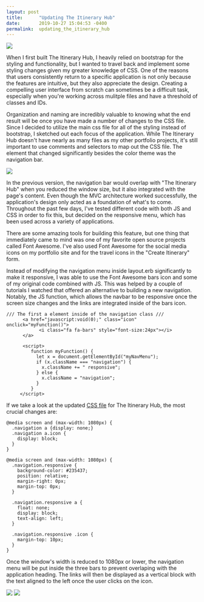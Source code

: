 ```yaml
---
layout: post
title:      "Updating The Itinerary Hub"
date:       2019-10-27 15:04:53 -0400
permalink:  updating_the_itinerary_hub
---
```


![](https://i.imgur.com/jF6KFWu.png)

When I first built The Itinerary Hub, I heavily relied on bootstrap for the styling and functionality, but I wanted to travel back and implement some styling changes given my greater knowledge of CSS. One of the reasons that users consistently return to a specific application is not only because the features are intuitive, but they also appreciate the design. Creating a compelling user interface from scratch can sometimes be a difficult task, especially when you're working across mulitple files and have a threshold of classes and IDs. 

Organization and naming are incredibly valuable to knowing what the end result will be once you have made a number of changes to the CSS file. Since I decided to utilize the main css file for all of the styling instead of bootstrap, I sketched out each focus of the application. While The Itinerary Hub doesn't have nearly as many files as my other portfolio projects, it's still important to use comments and selectors to map out the CSS file. The element that changed significantly besides the color theme was the navigation bar. 

![](https://i.imgur.com/kWfVj14.png)

In the previous version, the navigation bar would overlap with "The Itinerary Hub" when you reduced the window size, but it also integrated with the page's content. Even though the MVC architecture worked successfully, the application's design only acted as a foundation of what's to come. Throughout the past few days, I've tested different code with both JS and CSS in order to fix this, but decided on the responsive menu, which has been used across a variety of applications. 

There are some amazing tools for building this feature, but one thing that immediately came to mind was one of my favorite open source projects called Font Awesome. I've also used Font Awesome for the social media icons on my portfolio site and for the travel icons in the "Create Itinerary" form. 

Instead of modifying the navigation menu inside layout.erb significantly to make it responsive, I was able to use the Font Awesome bars icon and some of my original code combined with JS. This was helped by a couple of tutorials I watched that offered an alternative to building a new navigation. Notably, the JS function, which allows the navbar to be responsive once the screen size changes and the links are integrated inside of the bars icon.

```
/// The first a element inside of the navigation class ///
      <a href="javascript:void(0);" class="icon" onclick="myFunction()">
            <i class="fa fa-bars" style="font-size:24px"></i>
      </a>
							
      <script>
         function myFunction() {
           let x = document.getElementById("myNavMenu");
           if (x.className === "navigation") {
             x.className += " responsive";
           } else {
             x.className = "navigation";
           }
         }
     </script>
```

If we take a look at the updated [CSS file](https://github.com/alcasinoroyale/the_itinerary_hub/blob/master/public/css/style.css) for The Itinerary Hub, the most crucial changes are:

```
@media screen and (max-width: 1080px) {
  .navigation a {display: none;}
  .navigation a.icon {
    display: block;
  }
}

@media screen and (max-width: 1080px) {
  .navigation.responsive {
    background-color: #235437;
    position: relative;
    margin-right: 0px;
    margin-top: 0px;
  }

  .navigation.responsive a {
    float: none;
    display: block;
    text-align: left;
  }

  .navigation.responsive .icon {
    margin-top: 10px;
  }
}
```

Once the window's width is reduced to 1080px or lower, the navigation menu will be put inside the three bars to prevent overlaping with the application heading. The links will then be displayed as a vertical block with the text aligned to the left once the user clicks on the icon. 

![](https://i.imgur.com/bxysJRn.png)
![](https://i.imgur.com/dieGDyp.png)

